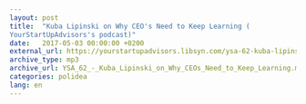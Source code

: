 ```yaml
---
layout: post
title:  "Kuba Lipinski on Why CEO's Need to Keep Learning (
YourStartUpAdvisors's podcast)"
date:   2017-05-03 00:00:00 +0200
external_url: https://yourstartupadvisors.libsyn.com/ysa-62-kuba-lipinski-on-why-ceos-need-to-keep-learning
archive_type: mp3
archive_url: YSA_62_-_Kuba_Lipinski_on_Why_CEOs_Need_to_Keep_Learning.mp3
categories: polidea
lang: en
---
```

